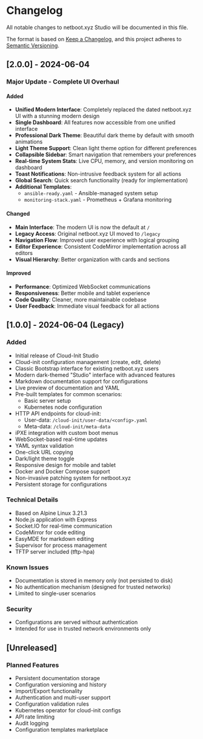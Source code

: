 # Changelog

All notable changes to netboot.xyz Studio will be documented in this file.

The format is based on [Keep a Changelog](https://keepachangelog.com/en/1.0.0/),
and this project adheres to [Semantic Versioning](https://semver.org/spec/v2.0.0.html).

## [2.0.0] - 2024-06-04

### Major Update - Complete UI Overhaul

#### Added
- **Unified Modern Interface**: Completely replaced the dated netboot.xyz UI with a stunning modern design
- **Single Dashboard**: All features now accessible from one unified interface
- **Professional Dark Theme**: Beautiful dark theme by default with smooth animations
- **Light Theme Support**: Clean light theme option for different preferences
- **Collapsible Sidebar**: Smart navigation that remembers your preferences
- **Real-time System Stats**: Live CPU, memory, and version monitoring on dashboard
- **Toast Notifications**: Non-intrusive feedback system for all actions
- **Global Search**: Quick search functionality (ready for implementation)
- **Additional Templates**:
  - `ansible-ready.yaml` - Ansible-managed system setup
  - `monitoring-stack.yaml` - Prometheus + Grafana monitoring

#### Changed
- **Main Interface**: The modern UI is now the default at `/`
- **Legacy Access**: Original netboot.xyz UI moved to `/legacy`
- **Navigation Flow**: Improved user experience with logical grouping
- **Editor Experience**: Consistent CodeMirror implementation across all editors
- **Visual Hierarchy**: Better organization with cards and sections

#### Improved
- **Performance**: Optimized WebSocket communications
- **Responsiveness**: Better mobile and tablet experience
- **Code Quality**: Cleaner, more maintainable codebase
- **User Feedback**: Immediate visual feedback for all actions

## [1.0.0] - 2024-06-04 (Legacy)

### Added
- Initial release of Cloud-Init Studio
- Cloud-init configuration management (create, edit, delete)
- Classic Bootstrap interface for existing netboot.xyz users
- Modern dark-themed "Studio" interface with advanced features
- Markdown documentation support for configurations
- Live preview of documentation and YAML
- Pre-built templates for common scenarios:
  - Basic server setup
  - Kubernetes node configuration
- HTTP API endpoints for cloud-init:
  - User-data: `/cloud-init/user-data/<config>.yaml`
  - Meta-data: `/cloud-init/meta-data`
- iPXE integration with custom boot menus
- WebSocket-based real-time updates
- YAML syntax validation
- One-click URL copying
- Dark/light theme toggle
- Responsive design for mobile and tablet
- Docker and Docker Compose support
- Non-invasive patching system for netboot.xyz
- Persistent storage for configurations

### Technical Details
- Based on Alpine Linux 3.21.3
- Node.js application with Express
- Socket.IO for real-time communication
- CodeMirror for code editing
- EasyMDE for markdown editing
- Supervisor for process management
- TFTP server included (tftp-hpa)

### Known Issues
- Documentation is stored in memory only (not persisted to disk)
- No authentication mechanism (designed for trusted networks)
- Limited to single-user scenarios

### Security
- Configurations are served without authentication
- Intended for use in trusted network environments only

## [Unreleased]

### Planned Features
- Persistent documentation storage
- Configuration versioning and history
- Import/Export functionality
- Authentication and multi-user support
- Configuration validation rules
- Kubernetes operator for cloud-init configs
- API rate limiting
- Audit logging
- Configuration templates marketplace 